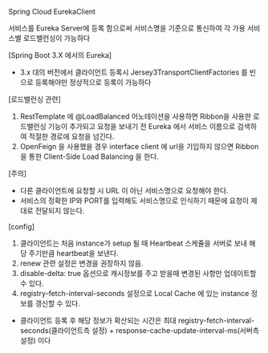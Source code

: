 Spring Cloud EurekaClient

서비스를 Eureka Server에 등록 함으로써 서비스명을 기준으로 통신하여 각 가용 서비스별 로드밸런싱이 가능하다


[Spring Boot 3.X 에서의 Eureka]
 - 3.x 대의 버전에서 클라이언트 등록시 Jersey3TransportClientFactories 를 빈으로 등록해야만 정상적으로 등록이 가능하다

[로드밸런싱 관련]
1. RestTemplate 에 @LoadBalanced 어노테이션을 사용하면 Ribbon을 사용한 로드밸런싱 기능이 추가되고 요청을 보내기 전 Eureka 에서
서비스 이름으로 검색하여 적절한 경로에 요청을 넘긴다. 
2. OpenFeign 을 사용했을 경우 interface client 에 url을 기입하지 않으면 Ribbon을 통한 Client-Side Load Balancing 을 한다.

[주의]
 - 다른 클라이언트에 요청할 시 URL 이 아닌 서비스명으로 요청해야 한다.
 - 서비스의 정확한 IP와 PORT를 입력해도 서비스명으로 인식하기 때문에 요청이 제대로 전달되지 않는다.

[config]
1. 클라이언트는 처음 instance가 setup 될 때 Heartbeat 스케쥴을 서버로 보내 해당 주기만큼 heartbeat을 보낸다.
2. renew 관련 설정은 변경을 권장하지 않음.
3. disable-delta: true 옵션으로 캐시정보를 주고 받을때 변경된 사항만 업데이트할 수 있다.
4. registry-fetch-interval-seconds 설정으로 Local Cache 에 있는 instance 정보를 갱신할 수 있다.
 * 클라이언트 등록 후 해당 정보가 확산되는 시간은 최대 registry-fetch-interval-seconds(클라이언트측 설정) + response-cache-update-interval-ms(서버측 설정) 이다